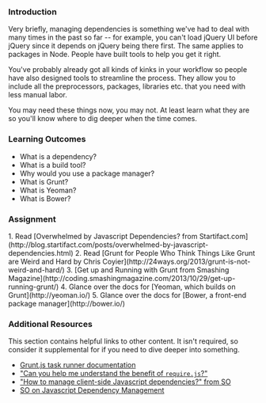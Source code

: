 ### Introduction
Very briefly, managing dependencies is something we've had to deal with many times in the past so far -- for example, you can't load jQuery UI before jQuery since it depends on jQuery being there first.  The same applies to packages in Node.  People have built tools to help you get it right.

You've probably already got all kinds of kinks in your workflow so people have also designed tools to streamline the process.  They allow you to include all the preprocessors, packages, libraries etc. that you need with less manual labor.

You may need these things now, you may not.  At least learn what they are so you'll know where to dig deeper when the time comes.

### Learning Outcomes

* What is a dependency?
* What is a build tool?
* Why would you use a package manager?
* What is Grunt?
* What is Yeoman?
* What is Bower?

### Assignment

<div class="lesson-content__panel" markdown="1">
1. Read [Overwhelmed by Javascript Dependencies? from Startifact.com](http://blog.startifact.com/posts/overwhelmed-by-javascript-dependencies.html)
2. Read [Grunt for People Who Think Things Like Grunt are Weird and Hard by Chris Coyier](http://24ways.org/2013/grunt-is-not-weird-and-hard/)
3. [Get up and Running with Grunt from Smashing Magazine](http://coding.smashingmagazine.com/2013/10/29/get-up-running-grunt/)
4. Glance over the docs for [Yeoman, which builds on Grunt](http://yeoman.io/)
5. Glance over the docs for [Bower, a front-end package manager](http://bower.io/)
</div>

### Additional Resources
This section contains helpful links to other content. It isn't required, so consider it supplemental for if you need to dive deeper into something.

* [Grunt.js task runner documentation](http://gruntjs.com/)
* ["Can you help me understand the benefit of `require.js`?"](https://gist.github.com/desandro/4686136)
* ["How to manage client-side Javascript dependencies?" from SO](http://stackoverflow.com/questions/12893046/how-to-manage-client-side-javascript-dependencies)
* [SO on Javascript Dependency Management](http://stackoverflow.com/questions/3202606/javascript-dependency-management)
